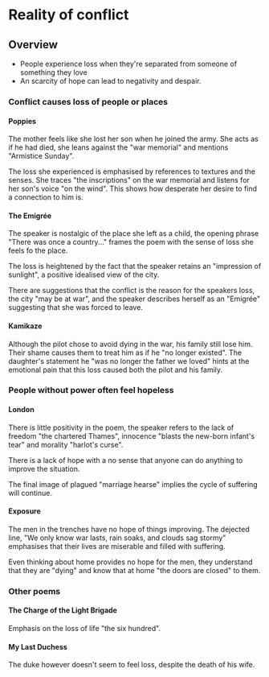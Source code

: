 

# Reality of conflict

## Overview

- People experience loss when they're separated from someone of something they love
- An scarcity of hope can lead to negativity and despair.

### Conflict causes loss of people or places

#### Poppies

The mother feels like she lost her son when he joined the army. She acts as if he had died, she leans against the "war memorial" and mentions "Armistice Sunday".

The loss she experienced is emphasised by references to textures and the senses. She traces "the inscriptions" on the war memorial and listens for her son's voice "on the wind". This shows how desperate her desire to find a connection to him is.

#### The Emigrée

The speaker is nostalgic of the place she left as a child, the opening phrase "There was once a country..." frames the poem with the sense of loss she feels fo the place.

The loss is heightened by the fact that the speaker retains an "impression of sunlight", a positive idealised view of the city.

There are suggestions that the conflict is the reason for the speakers loss, the city "may be at war", and the speaker describes herself as an "Emigrée" suggesting that she was forced to leave.

#### Kamikaze

Although the pilot chose to avoid dying in the war, his family still lose him. Their shame causes them to treat him as if he "no longer existed".
The daughter's statement he "was no longer the father we loved" hints at the emotional pain that this loss caused both the pilot and his family.

### People without power often feel hopeless

#### London

There is little positivity in the poem, the speaker refers to the lack of freedom "the chartered Thames", innocence "blasts the new-born infant's tear" and morality "harlot's curse".

There is a lack of hope with a no sense that anyone can do anything to improve the situation.

The final image of plagued "marriage hearse" implies the cycle of suffering will continue.

#### Exposure

The men in the trenches have no hope of things improving. The dejected line, "We only know war lasts, rain soaks, and clouds sag stormy" emphasises that their lives are miserable and filled with suffering.

Even thinking about home provides no hope for the men, they understand that they are "dying" and know that at home "the doors are closed" to them.

### Other poems

#### The Charge of the Light Brigade

Emphasis on the loss of life "the six hundred".

#### My Last Duchess

The duke however doesn't seem to feel loss, despite the death of his wife.

